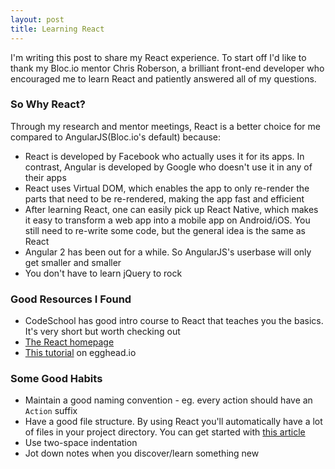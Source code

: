 ```yaml
---
layout: post
title: Learning React
---
```


I'm writing this post to share my React experience. To start off I'd like to thank my Bloc.io mentor Chris Roberson, a brilliant front-end developer who encouraged me to learn React and patiently answered all of my questions. 

### So Why React?

Through my research and mentor meetings, React is a better choice for me compared to AngularJS(Bloc.io's default) because: 

* React is developed by Facebook who actually uses it for its apps. In contrast, Angular is developed by Google who doesn't use it in any of their apps
* React uses Virtual DOM, which enables the app to only re-render the parts that need to be re-rendered, making the app fast and efficient
* After learning React, one can easily pick up React Native, which makes it easy to transform a web app into a mobile app on Android/iOS. You still need to re-write some code, but the general idea is the same as React
* Angular 2 has been out for a while. So AngularJS's userbase will only get smaller and smaller
* You don't have to learn jQuery to rock

### Good Resources I Found

* CodeSchool has good intro course to React that teaches you the basics. It's very short but worth checking out
* [The React homepage](https://reactjs.org/)
* [This tutorial](https://egghead.io/courses/react-fundamentals) on egghead.io

### Some Good Habits
* Maintain a good naming convention - eg. every action should have an `Action` suffix
* Have a good file structure. By using React you'll automatically have a lot of files in your project directory. You can get started with [this article](https://jaysoo.ca/2016/02/28/organizing-redux-application/)
* Use two-space indentation
* Jot down notes when you discover/learn something new